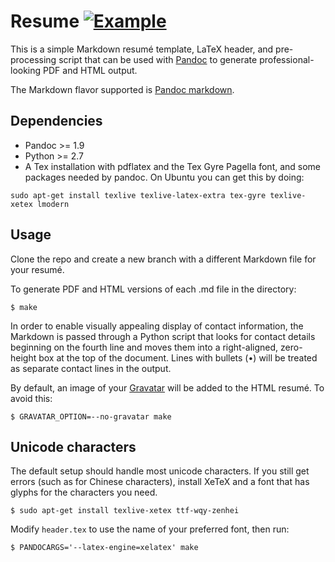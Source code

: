 # Resume [![Example](https://img.shields.io/badge/example-pdf-green.svg)](https://github.com/mwhite/resume/raw/master/resume.pdf)

This is a simple Markdown resumé template, LaTeX header, and pre-processing
script that can be used with [Pandoc](http://johnmacfarlane.net/pandoc/) to generate
professional-looking PDF and HTML output.

The Markdown flavor supported is
[Pandoc markdown](http://johnmacfarlane.net/pandoc/README.html#pandocs-markdown).

## Dependencies

* Pandoc >= 1.9 
* Python >= 2.7
* A Tex installation with pdflatex and the Tex Gyre Pagella font, and some
  packages needed by pandoc.  On Ubuntu you can get this by doing:

```
sudo apt-get install texlive texlive-latex-extra tex-gyre texlive-xetex lmodern
```

## Usage

Clone the repo and create a new branch with a different Markdown file for your
resumé.

To generate PDF and HTML versions of each .md file in the directory:

    $ make

In order to enable visually appealing display of contact information, the
Markdown is passed through a Python script that looks for contact details
beginning on the fourth line and moves them into a right-aligned, zero-height
box at the top of the document.  Lines with bullets (•) will be treated as
separate contact lines in the output.

By default, an image of your [Gravatar](http://www.gravatar.com) will be added
to the HTML resumé.  To avoid this:

    $ GRAVATAR_OPTION=--no-gravatar make

## Unicode characters

The default setup should handle most unicode characters.  If you still get
errors (such as for Chinese characters), install XeTeX and a font that has
glyphs for the characters you need.

    $ sudo apt-get install texlive-xetex ttf-wqy-zenhei

Modify `header.tex` to use the name of your preferred font, then run:

    $ PANDOCARGS='--latex-engine=xelatex' make
